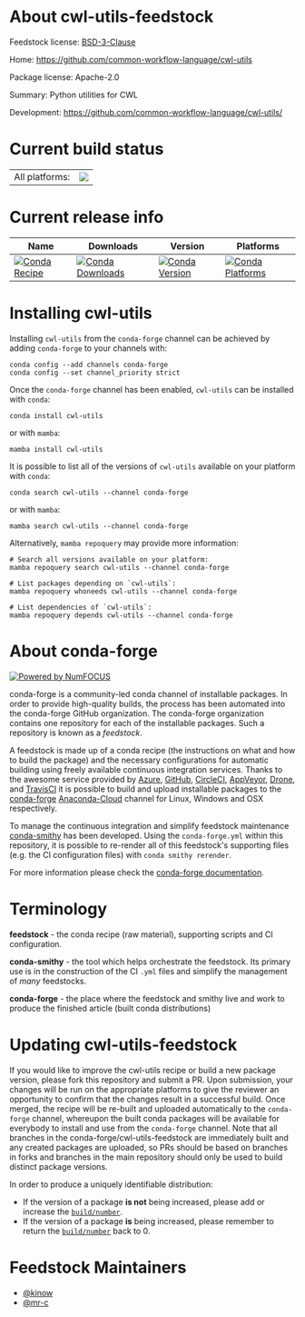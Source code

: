 About cwl-utils-feedstock
=========================

Feedstock license: [BSD-3-Clause](https://github.com/conda-forge/cwl-utils-feedstock/blob/main/LICENSE.txt)

Home: https://github.com/common-workflow-language/cwl-utils

Package license: Apache-2.0

Summary: Python utilities for CWL

Development: https://github.com/common-workflow-language/cwl-utils/

Current build status
====================


<table><tr><td>All platforms:</td>
    <td>
      <a href="https://dev.azure.com/conda-forge/feedstock-builds/_build/latest?definitionId=17363&branchName=main">
        <img src="https://dev.azure.com/conda-forge/feedstock-builds/_apis/build/status/cwl-utils-feedstock?branchName=main">
      </a>
    </td>
  </tr>
</table>

Current release info
====================

| Name | Downloads | Version | Platforms |
| --- | --- | --- | --- |
| [![Conda Recipe](https://img.shields.io/badge/recipe-cwl--utils-green.svg)](https://anaconda.org/conda-forge/cwl-utils) | [![Conda Downloads](https://img.shields.io/conda/dn/conda-forge/cwl-utils.svg)](https://anaconda.org/conda-forge/cwl-utils) | [![Conda Version](https://img.shields.io/conda/vn/conda-forge/cwl-utils.svg)](https://anaconda.org/conda-forge/cwl-utils) | [![Conda Platforms](https://img.shields.io/conda/pn/conda-forge/cwl-utils.svg)](https://anaconda.org/conda-forge/cwl-utils) |

Installing cwl-utils
====================

Installing `cwl-utils` from the `conda-forge` channel can be achieved by adding `conda-forge` to your channels with:

```
conda config --add channels conda-forge
conda config --set channel_priority strict
```

Once the `conda-forge` channel has been enabled, `cwl-utils` can be installed with `conda`:

```
conda install cwl-utils
```

or with `mamba`:

```
mamba install cwl-utils
```

It is possible to list all of the versions of `cwl-utils` available on your platform with `conda`:

```
conda search cwl-utils --channel conda-forge
```

or with `mamba`:

```
mamba search cwl-utils --channel conda-forge
```

Alternatively, `mamba repoquery` may provide more information:

```
# Search all versions available on your platform:
mamba repoquery search cwl-utils --channel conda-forge

# List packages depending on `cwl-utils`:
mamba repoquery whoneeds cwl-utils --channel conda-forge

# List dependencies of `cwl-utils`:
mamba repoquery depends cwl-utils --channel conda-forge
```


About conda-forge
=================

[![Powered by
NumFOCUS](https://img.shields.io/badge/powered%20by-NumFOCUS-orange.svg?style=flat&colorA=E1523D&colorB=007D8A)](https://numfocus.org)

conda-forge is a community-led conda channel of installable packages.
In order to provide high-quality builds, the process has been automated into the
conda-forge GitHub organization. The conda-forge organization contains one repository
for each of the installable packages. Such a repository is known as a *feedstock*.

A feedstock is made up of a conda recipe (the instructions on what and how to build
the package) and the necessary configurations for automatic building using freely
available continuous integration services. Thanks to the awesome service provided by
[Azure](https://azure.microsoft.com/en-us/services/devops/), [GitHub](https://github.com/),
[CircleCI](https://circleci.com/), [AppVeyor](https://www.appveyor.com/),
[Drone](https://cloud.drone.io/welcome), and [TravisCI](https://travis-ci.com/)
it is possible to build and upload installable packages to the
[conda-forge](https://anaconda.org/conda-forge) [Anaconda-Cloud](https://anaconda.org/)
channel for Linux, Windows and OSX respectively.

To manage the continuous integration and simplify feedstock maintenance
[conda-smithy](https://github.com/conda-forge/conda-smithy) has been developed.
Using the ``conda-forge.yml`` within this repository, it is possible to re-render all of
this feedstock's supporting files (e.g. the CI configuration files) with ``conda smithy rerender``.

For more information please check the [conda-forge documentation](https://conda-forge.org/docs/).

Terminology
===========

**feedstock** - the conda recipe (raw material), supporting scripts and CI configuration.

**conda-smithy** - the tool which helps orchestrate the feedstock.
                   Its primary use is in the construction of the CI ``.yml`` files
                   and simplify the management of *many* feedstocks.

**conda-forge** - the place where the feedstock and smithy live and work to
                  produce the finished article (built conda distributions)


Updating cwl-utils-feedstock
============================

If you would like to improve the cwl-utils recipe or build a new
package version, please fork this repository and submit a PR. Upon submission,
your changes will be run on the appropriate platforms to give the reviewer an
opportunity to confirm that the changes result in a successful build. Once
merged, the recipe will be re-built and uploaded automatically to the
`conda-forge` channel, whereupon the built conda packages will be available for
everybody to install and use from the `conda-forge` channel.
Note that all branches in the conda-forge/cwl-utils-feedstock are
immediately built and any created packages are uploaded, so PRs should be based
on branches in forks and branches in the main repository should only be used to
build distinct package versions.

In order to produce a uniquely identifiable distribution:
 * If the version of a package **is not** being increased, please add or increase
   the [``build/number``](https://docs.conda.io/projects/conda-build/en/latest/resources/define-metadata.html#build-number-and-string).
 * If the version of a package **is** being increased, please remember to return
   the [``build/number``](https://docs.conda.io/projects/conda-build/en/latest/resources/define-metadata.html#build-number-and-string)
   back to 0.

Feedstock Maintainers
=====================

* [@kinow](https://github.com/kinow/)
* [@mr-c](https://github.com/mr-c/)

